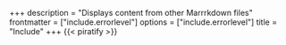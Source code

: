 +++
description = "Displays content from other Marrrkdown files"
frontmatter = ["include.errorlevel"]
options = ["include.errorlevel"]
title = "Include"
+++
{{< piratify >}}